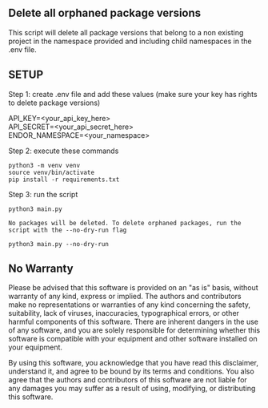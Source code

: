 ## Delete all orphaned package versions
This script will delete all package versions that belong to a non existing project in the namespace provided and including child namespaces in the .env file.

## SETUP

Step 1: create .env file and add these values (make sure your key has rights to delete package versions)

API_KEY=<your_api_key_here>  
API_SECRET=<your_api_secret_here>  
ENDOR_NAMESPACE=<your_namespace>  

Step 2: execute these commands

```
python3 -m venv venv
source venv/bin/activate  
pip install -r requirements.txt  
```

Step 3: run the script
```
python3 main.py 

No packages will be deleted. To delete orphaned packages, run the script with the --no-dry-run flag

python3 main.py --no-dry-run
```

## No Warranty

Please be advised that this software is provided on an "as is" basis, without warranty of any kind, express or implied. The authors and contributors make no representations or warranties of any kind concerning the safety, suitability, lack of viruses, inaccuracies, typographical errors, or other harmful components of this software. There are inherent dangers in the use of any software, and you are solely responsible for determining whether this software is compatible with your equipment and other software installed on your equipment.

By using this software, you acknowledge that you have read this disclaimer, understand it, and agree to be bound by its terms and conditions. You also agree that the authors and contributors of this software are not liable for any damages you may suffer as a result of using, modifying, or distributing this software.
